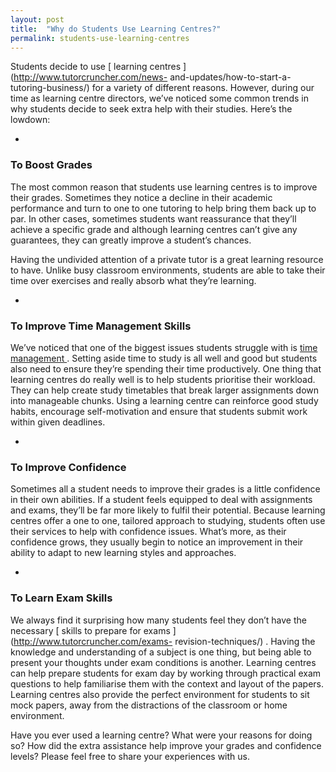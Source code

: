 ```yaml
---
layout: post
title:  "Why do Students Use Learning Centres?"
permalink: students-use-learning-centres
---
```

Students decide to use [ learning centres ](http://www.tutorcruncher.com/news-
and-updates/how-to-start-a-tutoring-business/) for a variety of different
reasons. However, during our time as learning centre directors, we’ve noticed
some common trends in why students decide to seek extra help with their
studies. Here’s the lowdown:

* 

### To Boost Grades

The most common reason that students use learning centres is to improve their
grades. Sometimes they notice a decline in their academic performance and turn
to one to one tutoring to help bring them back up to par. In other cases,
sometimes students want reassurance that they’ll achieve a specific grade and
although learning centres can’t give any guarantees, they can greatly improve
a student’s chances.

Having the undivided attention of a private tutor is a great learning resource
to have. Unlike busy classroom environments, students are able to take their
time over exercises and really absorb what they’re learning.

* 

### To Improve Time Management Skills

We’ve noticed that one of the biggest issues students struggle with is [ time
management ](http://www.tutorcruncher.com/time-management-techniques/) .
Setting aside time to study is all well and good but students also need to
ensure they’re spending their time productively. One thing that learning
centres do really well is to help students prioritise their workload. They can
help create study timetables that break larger assignments down into
manageable chunks. Using a learning centre can reinforce good study habits,
encourage self-motivation and ensure that students submit work within given
deadlines.

* 

### To Improve Confidence

Sometimes all a student needs to improve their grades is a little confidence
in their own abilities. If a student feels equipped to deal with assignments
and exams, they’ll be far more likely to fulfil their potential. Because
learning centres offer a one to one, tailored approach to studying, students
often use their services to help with confidence issues. What’s more, as their
confidence grows, they usually begin to notice an improvement in their ability
to adapt to new learning styles and approaches.

* 

### To Learn Exam Skills

We always find it surprising how many students feel they don’t have the
necessary [ skills to prepare for exams ](http://www.tutorcruncher.com/exams-
revision-techniques/) . Having the knowledge and understanding of a subject is
one thing, but being able to present your thoughts under exam conditions is
another. Learning centres can help prepare students for exam day by working
through practical exam questions to help familiarise them with the context and
layout of the papers. Learning centres also provide the perfect environment
for students to sit mock papers, away from the distractions of the classroom
or home environment.

Have you ever used a learning centre? What were your reasons for doing so? How
did the extra assistance help improve your grades and confidence levels?
Please feel free to share your experiences with us.
